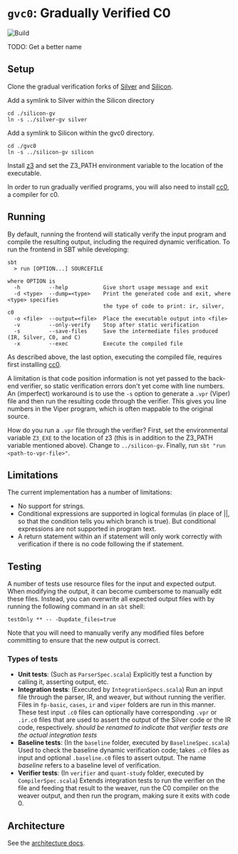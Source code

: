 # `gvc0`: Gradually Verified C0
![Build](https://github.com/gradual-verification/gvc0/actions/workflows/build.yml/badge.svg)

TODO: Get a better name

## Setup
Clone the gradual verification forks of [Silver](https://github.com/gradual-verification/silver-gv) and [Silicon](https://github.com/gradual-verification/silicon-gv).

Add a symlink to Silver within the Silicon directory
```
cd ./silicon-gv
ln -s ../silver-gv silver
```
Add a symlink to Silicon within the gvc0 directory.
```
cd ./gvc0
ln -s ../silicon-gv silicon
```
Install [z3](https://github.com/Z3Prover/z3/releases) and set the Z3_PATH environment variable to the location of the executable.

In order to run gradually verified programs, you will also need to install [cc0](https://bitbucket.org/c0-lang/docs/wiki/Downloads), a compiler for c0.

## Running

By default, running the frontend will statically verify the input program and compile the resulting output, including the required dynamic verification. To run the frontend in SBT while developing:

```
sbt
  > run [OPTION...] SOURCEFILE

where OPTION is
  -h         --help           Give short usage message and exit
  -d <type>  --dump=<type>    Print the generated code and exit, where <type> specifies
                              the type of code to print: ir, silver, c0
  -o <file>  --output=<file>  Place the executable output into <file>
  -v         --only-verify    Stop after static verification
  -s         --save-files     Save the intermediate files produced (IR, Silver, C0, and C)
  -x         --exec           Execute the compiled file
```

As described above, the last option, executing the compiled file, requires first installing [cc0](https://bitbucket.org/c0-lang/docs/wiki/Downloads).

A limitation is that code position information is not yet passed to the back-end verifier, so static verification errors don't yet come with line numbers.  An (imperfect) workaround is to use the `-s` option to generate a `.vpr` (Viper) file and then run the resulting code through the verifier.  This gives you line numbers in the Viper program, which is often mappable to the original source.

How do you run a `.vpr` file through the verifier?  First, set the environmental variable `Z3_EXE` to the location of z3 (this is in addition to the Z3_PATH variable mentioned above).  Change to `../silicon-gv`.  Finally, run `sbt "run <path-to-vpr-file>"`.

## Limitations

The current implementation has a number of limitations:
 * No support for strings.
 * Conditional expressions are supported in logical formulas (in place of ||, so that the condition tells you which branch is true).  But conditional expressions are not supported in program text.
 * A return statement within an if statement will only work correctly with verification if there is no code following the if statement.

## Testing

A number of tests use resource files for the input and expected output. When modifying the output, it can become cumbersome to manually edit these files. Instead, you can overwrite all expected output files with by running the following command in an `sbt` shell:

    testOnly ** -- -Dupdate_files=true

Note that you will need to manually verify any modified files before committing to ensure that the new output is correct.

### Types of tests 
- **Unit tests**: (Such as `ParserSpec.scala`) Explicitly test a function by calling it, asserting output, etc.
- **Integration tests**: (Executed by `IntegrationSpecs.scala`) Run an input file through the parser, IR, and weaver, but without running the verifier. Files in `fp-basic`, `cases`, `ir` and `viper` folders are run in this manner. These test input `.c0` files can optionally have corresponding `.vpr` or `.ir.c0` files that are used to assert the output of the Silver code or the IR code, respectively. *should be renamed to indicate that verifier tests are the actual integration tests*
- **Baseline tests**: (In the `baseline` folder, executed by `BaselineSpec.scala`) Used to check the baseline dynamic verification code; takes `.c0` files as input and optional `.baseline.c0` files to assert output. The name *baseline* refers to a baseline level of verification.
- **Verifier tests**:  (In `verifier` and `quant-study` folder, executed by `CompilerSpec.scala`) Extends integration tests to run the verifier on the file and feeding that result to the weaver, run the C0 compiler on the weaver output, and then run the program, making sure it exits with code 0.

## Architecture

See the [architecture docs](docs/).
